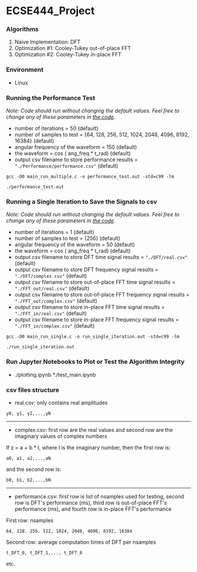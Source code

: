 # ECSE444_Project

### Algorithms
1. Naive Implementation: DFT
2. Optimization #1: Cooley-Tukey out-of-place FFT
3. Optimization #2: Cooley-Tukey in-place FFT

### Environment
* Linux

### Running the Performance Test
_Note: Code should run without changing the default values. Feel free to change any of these parameters in [the code](./main_run_multiple.c)._
* number of iterations = 50 (default)
* number of samples to test = {64, 128, 256, 512, 1024, 2048, 4096, 8192, 16384} (default)
* angular frequency of the waveform = 150 (default)
* the waveform = cos ( ang_freq * t_rad) (default)
* output csv filename to store performance results = `"./Performance/performance.csv"` (default)

```
gcc -O0 main_run_multiple.c -o performance_test.out -std=c99 -lm

./performance_test.out
```

### Running a Single Iteration to Save the Signals to csv

_Note: Code should run without changing the default values. Feel free to change any of these parameters in [the code](./main_run_single.c)._
* number of iterations = 1 (default)
* number of samples to test = {256} (default)
* angular frequency of the waveform = 50 (default)
* the waveform = cos ( ang_freq * t_rad) (default)
* output csv filename to store DFT time signal results = `"./DFT/real.csv"` (default)
* output csv filename to store DFT frequency signal results = `"./DFT/complex.csv"` (default)
* output csv filename to store out-of-place FFT time signal results = `"./FFT_out/real.csv"` (default)
* output csv filename to store out-of-place FFT  frequency signal results = `"./FFT_out/complex.csv"` (default)
* output csv filename to store in-place FFT time signal results = `"./FFT_in/real.csv"` (default)
* output csv filename to store in-place FFT frequency signal results = `"./FFT_in/complex.csv"` (default)

```
gcc -O0 main_run_single.c -o run_single_iteration.out -std=c99 -lm

./run_single_iteration.out
```

### Run Jupyter Notebooks to Plot or Test the Algorithm Integrity
* ./plotting.ipynb
*./test_main.ipynb

### csv files structure

* real.csv: only contains real amplitudes
```
y0, y1, y2,...,yN
```
---
* complex.csv: first row are the real values and second row are the imaginary values of complex numbers

If z = a + b * I, where I is the imaginary number, then the first row is: 
```
a0, a1, a2,...,aN
```
and the second row is:
```
b0, b1, b2,...,bN
```
---
* performance.csv: first row is list of nsamples used for testing, second row is DFT's performance (ms), third row is out-of-place FFT's performance (ms), and fourth row is in-place FFT's performance

First row: nsamples
```
64, 128. 256. 512, 1024, 2048, 4096, 8192, 16384
```
Second row: average computation times of DFT per nsamples
```
t_DFT_0, t_DFT_1,..., t_DFT_8
```
etc.
